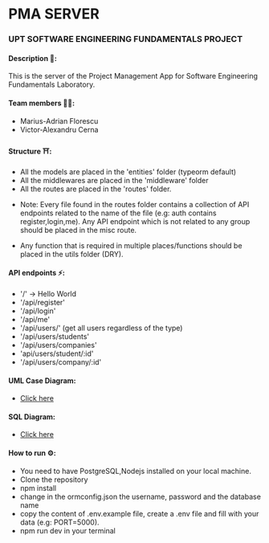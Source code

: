 # PMA SERVER
### UPT SOFTWARE ENGINEERING FUNDAMENTALS PROJECT

#### Description 📝:
This is the server of the Project Management App for Software Engineering Fundamentals Laboratory.

#### Team members 👨‍🔧:
- Marius-Adrian Florescu
- Victor-Alexandru Cerna

#### Structure ⛩:
- All the models are placed in the 'entities' folder (typeorm default)
- All the middlewares are placed in the 'middleware' folder
- All the routes are placed in the 'routes' folder. 
* Note: Every file found in the routes folder contains a collection of API endpoints related to the name of the file (e.g: auth contains register,login,me). Any API endpoint which is not related to any group should be placed in the misc route.
- Any function that is required in multiple places/functions should be placed in the utils folder (DRY).

#### API endpoints ⚡️:
- '/' -> Hello World
- '/api/register'
- '/api/login'
- '/api/me'
- '/api/users/' (get all users regardless of the type)
- '/api/users/students'
- '/api/users/companies'
- 'api/users/student/:id'
- '/api/users/company/:id' 

#### UML Case Diagram:
- [Click here](https://lucid.app/lucidchart/invitations/accept/4d821252-69c9-4bee-8bfa-3a42326eedf4)

#### SQL Diagram:
- [Click here](https://drawsql.app/me-38/project-management-app)

#### How to run ⚙️:
- You need to have PostgreSQL,Nodejs installed on your local machine.
- Clone the repository
- npm install
- change in the ormconfig.json the username, password and the database name
- copy the content of .env.example file, create a .env file and fill with your data (e.g: PORT=5000).
- npm run dev in your terminal
